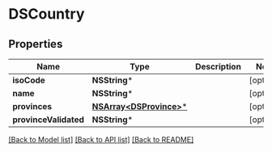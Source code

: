 # DSCountry

## Properties
Name | Type | Description | Notes
------------ | ------------- | ------------- | -------------
**isoCode** | **NSString*** |  | [optional] 
**name** | **NSString*** |  | [optional] 
**provinces** | [**NSArray&lt;DSProvince&gt;***](DSProvince.md) |  | [optional] 
**provinceValidated** | **NSString*** |  | [optional] 

[[Back to Model list]](../README.md#documentation-for-models) [[Back to API list]](../README.md#documentation-for-api-endpoints) [[Back to README]](../README.md)


